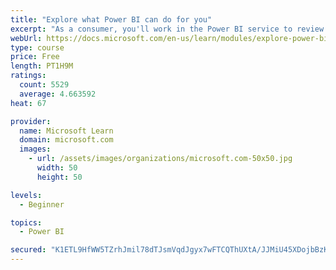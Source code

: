 ```yaml
---
title: "Explore what Power BI can do for you"
excerpt: "As a consumer, you'll work in the Power BI service to review and interact with content that has been shared with you. This module provides the foundational information that you need to work effectively in the Power BI service."
webUrl: https://docs.microsoft.com/en-us/learn/modules/explore-power-bi-service/
type: course
price: Free
length: PT1H9M
ratings:
  count: 5529
  average: 4.663592
heat: 67

provider:
  name: Microsoft Learn
  domain: microsoft.com
  images:
    - url: /assets/images/organizations/microsoft.com-50x50.jpg
      width: 50
      height: 50

levels:
  - Beginner

topics:
  - Power BI

secured: "K1ETL9HfWW5TZrhJmil78dTJsmVqdJgyx7wFTCQThUXtA/JJMiU45XDojbBzKdWmFORE32dwTdzO43sTRdyGWv9g8ZLlQcuvc8ltvS3RIvJbFNJlx231ss8AaGZIQfULtGbN+Z7/8ig44H+LiN+RUMZnlLJxC8XYE9MBvnRUf6j5nDPMeaFQCvrq9PT04aNtcXkOQFTis0cJ+CdAz2RksbOwZDXUTqmPI2IKGEBn3sN0dwkJ9/i0HLdq3mvjHUzVmrWJZ1Ncpapyvm+B66q8PpbHMgH6Kv2DnSIMAkGUrx/EBjv2GMUUiRYNxsZahEsZOJFQuq6q8g2Q5+suqAC89Q9qCv0ZnmaCNJOgiK0Cw6n17PCDYqG3fYx6FIin8jNeDR9RzO8Ul3HEhUA5uExG/g==;xIeKqRDhJCR3wtM617zPkg=="
---
```


